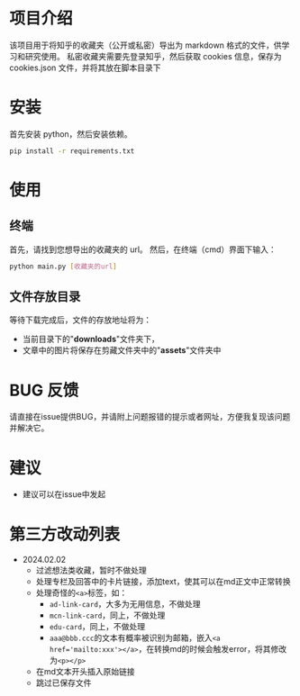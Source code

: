# 项目介绍
该项目用于将知乎的收藏夹（公开或私密）导出为 markdown 格式的文件，供学习和研究使用。
私密收藏夹需要先登录知乎，然后获取 cookies 信息，保存为 cookies.json 文件，并将其放在脚本目录下

# 安装
首先安装 python，然后安装依赖。
```bash
pip install -r requirements.txt
```
# 使用
## 终端
首先，请找到您想导出的收藏夹的 url。
然后，在终端（cmd）界面下输入：
```bash
python main.py [收藏夹的url]
```

## 文件存放目录
等待下载完成后，文件的存放地址将为：
- 当前目录下的"**downloads**"文件夹下，
- 文章中的图片将保存在剪藏文件夹中的"**assets**"文件夹中

# BUG 反馈
请直接在issue提供BUG，并请附上问题报错的提示或者网址，方便我复现该问题并解决它。

# 建议
- 建议可以在issue中发起

# 第三方改动列表

* 2024.02.02
    * 过滤想法类收藏，暂时不做处理
    * 处理专栏及回答中的卡片链接，添加text，使其可以在md正文中正常转换
    * 处理奇怪的```<a>```标签，如：
        * ```ad-link-card```，大多为无用信息，不做处理
        * ```mcn-link-card```，同上，不做处理
        * ```edu-card```，同上，不做处理
        * ```aaa@bbb.ccc```的文本有概率被识别为邮箱，嵌入```<a href='mailto:xxx'></a>```，在转换md的时候会触发error，将其修改为```<p></p>```
    * 在md文本开头插入原始链接
    * 跳过已保存文件